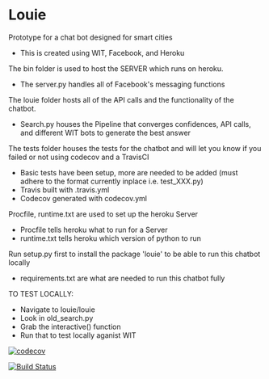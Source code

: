# Louie

Prototype for a chat bot designed for smart cities
- This is created using WIT, Facebook, and Heroku


The bin folder is used to host the SERVER which runs on heroku.
- The server.py handles all of Facebook's messaging functions

The louie folder hosts all of the API calls and the functionality of the chatbot.
- Search.py houses the Pipeline that converges confidences, API calls, and different WIT bots to generate the best answer

The tests folder houses the tests for the chatbot and will let you know if you failed or not using codecov and a TravisCI
- Basic tests have been setup, more are needed to be added (must adhere to the format currently inplace i.e. test_XXX.py)
- Travis built with .travis.yml
- Codecov generated with codecov.yml

Procfile, runtime.txt are used to set up the heroku Server
- Procfile tells heroku what to run for a Server
- runtime.txt tells heroku which version of python to run

Run setup.py first to install the package 'louie' to be able to run this chatbot locally
- requirements.txt are what are needed to run this chatbot fully

TO TEST LOCALLY:
- Navigate to louie/louie
- Look in old_search.py
- Grab the interactive() function
- Run that to test locally aganist WIT


[![codecov](https://codecov.io/gh/tthatcher95/louie/branch/master/graph/badge.svg)](https://codecov.io/gh/tthatcher95/louie)

[![Build Status](https://travis-ci.org/tthatcher95/louie.svg?branch=master)](https://travis-ci.org/tthatcher95/louie)
